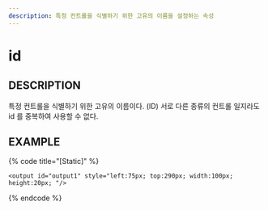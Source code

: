 ```yaml
---
description: 특정 컨트롤을 식별하기 위한 고유의 이름을 설정하는 속성     
---
```


#   id                       

## DESCRIPTION

특정 컨트롤을 식별하기 위한 고유의 이름이다. (ID)
서로 다른 종류의 컨트롤 일지라도 id 를 중복하여 사용할 수 없다.   
  
## EXAMPLE

{% code title="\[Static\]" %}
```markup
<output id="output1" style="left:75px; top:290px; width:100px; height:20px; "/>
```
{% endcode %}